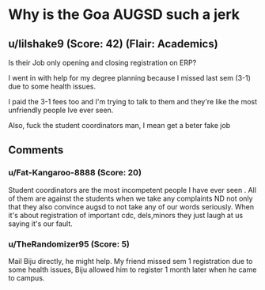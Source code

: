 # Why is the Goa AUGSD such a jerk
## u/lilshake9 (Score: 42) (Flair: Academics)
Is their Job only opening and closing registration on ERP?

I went in with help for my degree planning because I missed last sem (3-1) due to some health issues.

I paid the 3-1 fees too and I'm trying to talk to them and they're like the most unfriendly people Ive ever seen.

Also, fuck the student coordinators man, I mean get a beter fake job


## Comments

### u/Fat-Kangaroo-8888 (Score: 20)
Student coordinators are the most incompetent people I have ever seen . All of them are against the students when we take any complaints ND not only that they also convince augsd to not take any of our words seriously. When it's about registration of important cdc, dels,minors they just laugh at us saying it's our fault.


### u/TheRandomizer95 (Score: 5)
Mail Biju directly, he might help. My friend missed sem 1 registration due to some health issues, Biju allowed him to register 1 month later when he came to campus.




